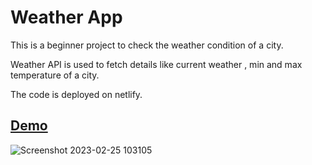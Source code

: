 # Weather App

This is a beginner project to check the weather condition of a city.

Weather API is used to fetch details like current weather , min and max temperature of a city. 

The code is deployed on netlify.




## [Demo](https://wheather-app-1.netlify.app/)
![Screenshot 2023-02-25 103105](https://user-images.githubusercontent.com/63035799/221339485-29b415c3-3692-4cab-97a0-eda6555d5623.jpg)
